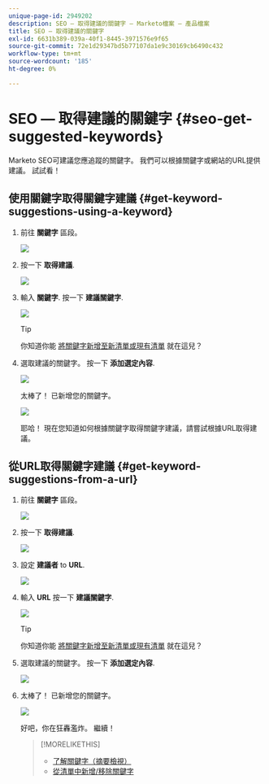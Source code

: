 ```yaml
---
unique-page-id: 2949202
description: SEO — 取得建議的關鍵字 — Marketo檔案 — 產品檔案
title: SEO — 取得建議的關鍵字
exl-id: 6631b389-039a-40f1-8445-3971576e9f65
source-git-commit: 72e1d29347bd5b77107da1e9c30169cb6490c432
workflow-type: tm+mt
source-wordcount: '185'
ht-degree: 0%

---
```


# SEO — 取得建議的關鍵字 {#seo-get-suggested-keywords}

Marketo SEO可建議您應追蹤的關鍵字。 我們可以根據關鍵字或網站的URL提供建議。 試試看！

## 使用關鍵字取得關鍵字建議 {#get-keyword-suggestions-using-a-keyword}

1. 前往 **關鍵字** 區段。

   ![](assets/image2014-9-18-10-3a51-3a41.png)

1. 按一下 **取得建議**.

   ![](assets/image2014-9-18-10-3a52-3a42.png)

1. 輸入 **關鍵字**. 按一下 **建議關鍵字**.

   ![](assets/image2014-9-18-10-3a53-3a14.png)

   >[!TIP]
   >
   >你知道你能  [將關鍵字新增至新清單或現有清單](/help/marketo/product-docs/additional-apps/seo/understanding-seo/seo-managing-lists.md) 就在這兒？

1. 選取建議的關鍵字。 按一下 **添加選定內容**.

   ![](assets/image2014-9-18-10-3a54-3a12.png)

   太棒了！ 已新增您的關鍵字。

   ![](assets/image2014-9-18-10-3a54-3a16.png)

   耶哈！ 現在您知道如何根據關鍵字取得關鍵字建議，請嘗試根據URL取得建議。

## 從URL取得關鍵字建議  {#get-keyword-suggestions-from-a-url}

1. 前往 **關鍵字** 區段。

   ![](assets/image2014-9-18-10-3a54-3a26.png)

1. 按一下 **取得建議**.

   ![](assets/image2014-9-18-11-3a4-3a43.png)

1. 設定 **建議者** to **URL**.

   ![](assets/image2014-9-18-11-3a4-3a52.png)

1. 輸入 **URL** 按一下 **建議關鍵字**.

   ![](assets/image2014-9-18-11-3a5-3a7.png)

   >[!TIP]
   >
   >你知道你能 [將關鍵字新增至新清單或現有清單](/help/marketo/product-docs/additional-apps/seo/understanding-seo/seo-managing-lists.md) 就在這兒？

1. 選取建議的關鍵字。 按一下 **添加選定內容**.

   ![](assets/image2014-9-18-11-3a8-3a3.png)

1. 太棒了！ 已新增您的關鍵字。

   ![](assets/image2014-9-18-11-3a8-3a25.png)

   好吧，你在狂轟濫炸。 繼續！

   >[!MORELIKETHIS]
   >
   >* [了解關鍵字（摘要檢視）](/help/marketo/product-docs/additional-apps/seo/keywords/seo-understanding-keywords.md)
   >* [從清單中新增/移除關鍵字](/help/marketo/product-docs/additional-apps/seo/keywords/seo-add-remove-keywords-from-a-list.md)


